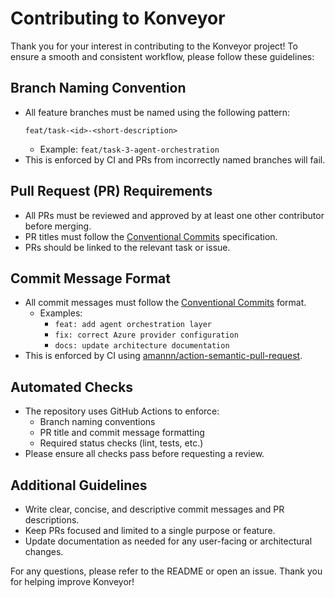 # Contributing to Konveyor

Thank you for your interest in contributing to the Konveyor project! To ensure a smooth and consistent workflow, please follow these guidelines:

## Branch Naming Convention

- All feature branches must be named using the following pattern:
  ```
  feat/task-<id>-<short-description>
  ```
  - Example: `feat/task-3-agent-orchestration`
- This is enforced by CI and PRs from incorrectly named branches will fail.

## Pull Request (PR) Requirements

- All PRs must be reviewed and approved by at least one other contributor before merging.
- PR titles must follow the [Conventional Commits](https://www.conventionalcommits.org/en/v1.0.0/) specification.
- PRs should be linked to the relevant task or issue.

## Commit Message Format

- All commit messages must follow the [Conventional Commits](https://www.conventionalcommits.org/en/v1.0.0/) format.
  - Examples:
    - `feat: add agent orchestration layer`
    - `fix: correct Azure provider configuration`
    - `docs: update architecture documentation`
- This is enforced by CI using [amannn/action-semantic-pull-request](https://github.com/amannn/action-semantic-pull-request).

## Automated Checks

- The repository uses GitHub Actions to enforce:
  - Branch naming conventions
  - PR title and commit message formatting
  - Required status checks (lint, tests, etc.)
- Please ensure all checks pass before requesting a review.

## Additional Guidelines

- Write clear, concise, and descriptive commit messages and PR descriptions.
- Keep PRs focused and limited to a single purpose or feature.
- Update documentation as needed for any user-facing or architectural changes.

For any questions, please refer to the README or open an issue. Thank you for helping improve Konveyor!
